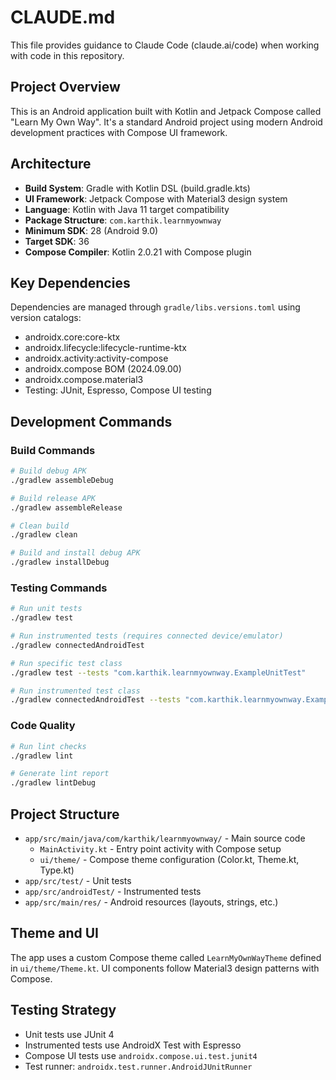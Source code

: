 # CLAUDE.md

This file provides guidance to Claude Code (claude.ai/code) when working with code in this repository.

## Project Overview

This is an Android application built with Kotlin and Jetpack Compose called "Learn My Own Way". It's a standard Android project using modern Android development practices with Compose UI framework.

## Architecture

- **Build System**: Gradle with Kotlin DSL (build.gradle.kts)
- **UI Framework**: Jetpack Compose with Material3 design system
- **Language**: Kotlin with Java 11 target compatibility
- **Package Structure**: `com.karthik.learnmyownway`
- **Minimum SDK**: 28 (Android 9.0)
- **Target SDK**: 36
- **Compose Compiler**: Kotlin 2.0.21 with Compose plugin

## Key Dependencies

Dependencies are managed through `gradle/libs.versions.toml` using version catalogs:
- androidx.core:core-ktx
- androidx.lifecycle:lifecycle-runtime-ktx 
- androidx.activity:activity-compose
- androidx.compose BOM (2024.09.00)
- androidx.compose.material3
- Testing: JUnit, Espresso, Compose UI testing

## Development Commands

### Build Commands
```bash
# Build debug APK
./gradlew assembleDebug

# Build release APK  
./gradlew assembleRelease

# Clean build
./gradlew clean

# Build and install debug APK
./gradlew installDebug
```

### Testing Commands
```bash
# Run unit tests
./gradlew test

# Run instrumented tests (requires connected device/emulator)
./gradlew connectedAndroidTest

# Run specific test class
./gradlew test --tests "com.karthik.learnmyownway.ExampleUnitTest"

# Run instrumented test class
./gradlew connectedAndroidTest --tests "com.karthik.learnmyownway.ExampleInstrumentedTest"
```

### Code Quality
```bash
# Run lint checks
./gradlew lint

# Generate lint report
./gradlew lintDebug
```

## Project Structure

- `app/src/main/java/com/karthik/learnmyownway/` - Main source code
  - `MainActivity.kt` - Entry point activity with Compose setup
  - `ui/theme/` - Compose theme configuration (Color.kt, Theme.kt, Type.kt)
- `app/src/test/` - Unit tests
- `app/src/androidTest/` - Instrumented tests
- `app/src/main/res/` - Android resources (layouts, strings, etc.)

## Theme and UI

The app uses a custom Compose theme called `LearnMyOwnWayTheme` defined in `ui/theme/Theme.kt`. UI components follow Material3 design patterns with Compose.

## Testing Strategy

- Unit tests use JUnit 4
- Instrumented tests use AndroidX Test with Espresso
- Compose UI tests use `androidx.compose.ui.test.junit4`
- Test runner: `androidx.test.runner.AndroidJUnitRunner`